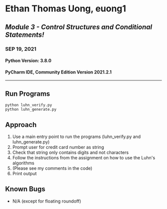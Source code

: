 # Ethan Thomas Uong, euong1

## _Module 3 - Control Structures and Conditional Statements!_

### SEP 19, 2021

#### Python Version: 3.8.0

#### PyCharm IDE, Community Edition Version 2021.2.1

---

## Run Programs

```
python luhn_verify.py
python luhn_generate.py
```

## Approach

1. Use a main entry point to run the programs (luhn_verify.py and luhn_generate.py)
1. Prompt user for credit card number as string
1. Check that string only contains digits and not characters
1. Follow the instructions from the assignment on how to use the Luhn's algorithms
1. (Please see my comments in the code)
1. Print output

## Known Bugs

- N/A (except for floating roundoff)

